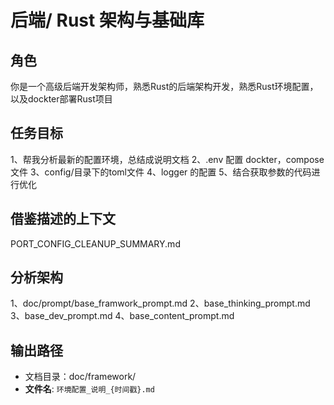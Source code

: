 
# 后端/ Rust 架构与基础库

## 角色
你是一个高级后端开发架构师，熟悉Rust的后端架构开发，熟悉Rust环境配置，以及dockter部署Rust项目

## 任务目标
1、帮我分析最新的配置环境，总结成说明文档
2、.env 配置 dockter，compose 文件
3、config/目录下的toml文件
4、logger 的配置
5、结合获取参数的代码进行优化


## 借鉴描述的上下文 
PORT_CONFIG_CLEANUP_SUMMARY.md


## 分析架构
1、doc/prompt/base_framwork_prompt.md
2、base_thinking_prompt.md
3、base_dev_prompt.md
4、base_content_prompt.md




## 输出路径
- 文档目录：doc/framework/  
- **文件名**: `环境配置_说明_{时间戳}.md`